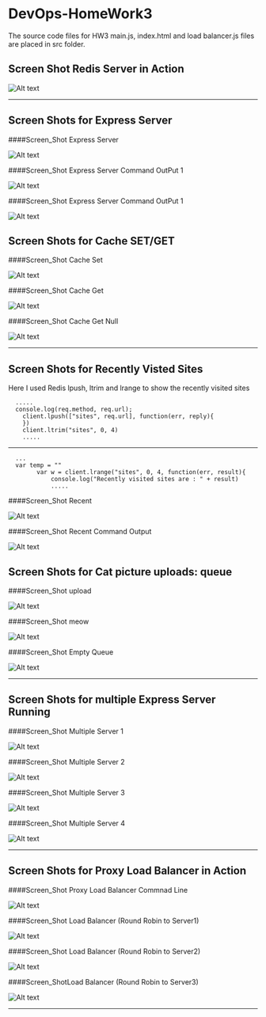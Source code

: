 DevOps-HomeWork3
================
The source code files for HW3 main.js, index.html and load balancer.js files are placed in src folder. 

Screen Shot Redis Server in Action
----------------------------------

![Alt text](./screen_shots/redis_cache_server.png/ "Redis Server")


---

Screen Shots for Express Server
---------------------------------

####Screen_Shot Express Server

![Alt text](./screen_shots/Node_3000.png/ "Express Server")

####Screen_Shot Express Server Command OutPut 1

![Alt text](./screen_shots/server_output1.png/ "Express Server Cmd 1")

####Screen_Shot Express Server Command OutPut 1

![Alt text](./screen_shots/server_output2.png/ "Express Server Cmd 2")

Screen Shots for Cache SET/GET
---------------------------------

####Screen_Shot Cache Set

![Alt text](./screen_shots/set.png/ "set")

####Screen_Shot Cache Get

![Alt text](./screen_shots/Node_get.png/ "get")

####Screen_Shot Cache Get Null

![Alt text](./screen_shots/Node_get_Null.png/ "get null")

---

Screen Shots for Recently Visted Sites
--------------------------------------

Here I used Redis lpush, ltrim and lrange to show the recently visited sites

```
  .....
  console.log(req.method, req.url);
	client.lpush(["sites", req.url], function(err, reply){
	})
	client.ltrim("sites", 0, 4)
	.....

```

____

```
  ...
  var temp = ""
		var w = client.lrange("sites", 0, 4, function(err, result){
			console.log("Recently visited sites are : " + result)
			.....
```

####Screen_Shot Recent 

![Alt text](./screen_shots/recent1.png/ "Recent")

####Screen_Shot Recent Command Output

![Alt text](./screen_shots/recent_cmd.png/ "Recent Cmd Output")

Screen Shots for Cat picture uploads: queue
-------------------------------------------

####Screen_Shot upload

![Alt text](./screen_shots/upload.png/ "upload")

####Screen_Shot meow

![Alt text](./screen_shots/meow.png/ "meow")

####Screen_Shot Empty Queue

![Alt text](./screen_shots/empty_queue.png/ "empty Queue")

---

Screen Shots for multiple Express Server Running
------------------------------------------------

####Screen_Shot Multiple Server 1

![Alt text](./screen_shots/multiple_server1.png/ "multiple_server1")

####Screen_Shot Multiple Server 2

![Alt text](./screen_shots/multilple_server2.png/ "multiple_server2")

####Screen_Shot Multiple Server 3

![Alt text](./screen_shots/multiple_server3.png/ "multiple_server3")

####Screen_Shot Multiple Server 4

![Alt text](./screen_shots/multiple_server4.png/ "multiple_server4")

---

Screen Shots for Proxy Load Balancer in Action
------------------------------------------------

####Screen_Shot Proxy Load Balancer Commnad Line

![Alt text](./screen_shots/node_balancer.png/ "Proxy Commnad Line output")

####Screen_Shot Load Balancer (Round Robin to Server1)

![Alt text](./screen_shots/lb1.png/ "Load Balancer Sceen1")

####Screen_Shot Load Balancer (Round Robin to Server2)

![Alt text](./screen_shots/lb2.png/ "Load Balancer Sceen2")

####Screen_ShotLoad Balancer (Round Robin to Server3)

![Alt text](./screen_shots/lb3.png/ "Load Balancer Sceen 3")

---


